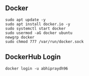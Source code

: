 ## Docker 
````
sudo apt update -y
sudo apt install docker.io -y
sudo systemctl start docker
sudo usermod -aG docker ubuntu
newgrp docker
sudo chmod 777 /var/run/docker.sock
````
## DockerHub Login
````
docker login -u abhipraydh96
````
